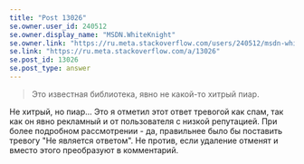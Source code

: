 ```yaml
---
title: "Post 13026"
se.owner.user_id: 240512
se.owner.display_name: "MSDN.WhiteKnight"
se.owner.link: "https://ru.meta.stackoverflow.com/users/240512/msdn-whiteknight"
se.link: "https://ru.meta.stackoverflow.com/a/13026"
se.post_id: 13026
se.post_type: answer
---
```

<blockquote>
<p>Это известная библиотека, явно не какой-то хитрый пиар.</p>
</blockquote>
<p>Не хитрый, но пиар... Это я отметил этот ответ тревогой как спам, так как он явно рекламный и от пользователя с низкой репутацией. При более подробном рассмотрении - да, правильнее было бы поставить тревогу &quot;Не является ответом&quot;. Не против, если удаление отменят и вместо этого преобразуют в комментарий.</p>
